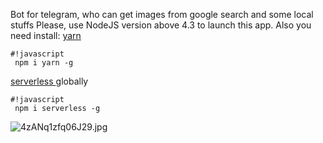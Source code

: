 Bot for telegram, who can get images from google search and some local stuffs
Please, use NodeJS version above 4.3 to launch this app.
Also you need install:
[yarn](https://github.com/yarnpkg/yarn) 

```
#!javascript
 npm i yarn -g

```

[serverless ](https://serverless.com/) globally  

```
#!javascript
 npm i serverless -g

```

![4zANq1zfq06J29.jpg](https://bitbucket.org/repo/rzr4zd/images/2727664699-4zANq1zfq06J29.jpg)